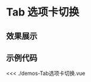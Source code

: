 # Tab 选项卡切换

## 效果展示


<CssDemo />
<script setup>
import CssDemo from './demos-Tab选项卡切换.vue'
</script>


## 示例代码

<<< ./demos-Tab选项卡切换.vue

